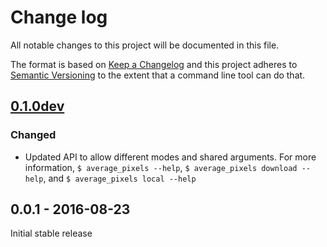 # Change log

All notable changes to this project will be documented in this file.

The format is based on [Keep a Changelog](http://keepachangelog.com/) 
and this project adheres to [Semantic Versioning](http://semver.org/) to the extent that a command line tool can do that.

## [0.1.0dev]

### Changed
- Updated API to allow different modes and shared arguments. For more information, `$ average_pixels --help`, `$ average_pixels download --help`, and `$ average_pixels local --help`

## 0.0.1 - 2016-08-23

Initial stable release

[0.1.0dev]: https://github.com/liviu-/average-pixels/compare/v0.0.1...HEAD
